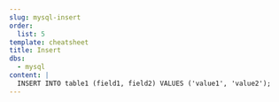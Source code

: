 ```yaml
---
slug: mysql-insert
order:
  list: 5
template: cheatsheet
title: Insert
dbs:
  - mysql
content: |
  INSERT INTO table1 (field1, field2) VALUES ('value1', 'value2');
---
```

